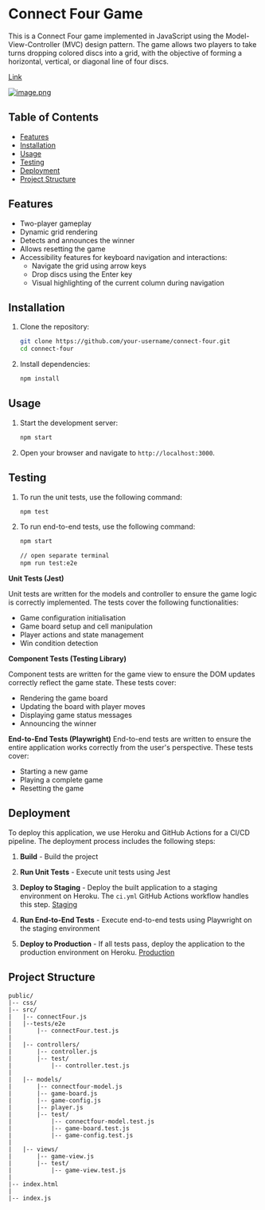 # Connect Four Game

This is a Connect Four game implemented in JavaScript using the Model-View-Controller (MVC) design pattern. The game allows two players to take turns dropping colored discs into a grid, with the objective of forming a horizontal, vertical, or diagonal line of four discs.

[Link](https://my-connectfour-production-861f880b6b83.herokuapp.com/)

[![image.png](https://i.postimg.cc/Mp8z5XYs/image.png)](https://postimg.cc/w70KTqZJ)

## Table of Contents

- [Features](#features)
- [Installation](#installation)
- [Usage](#usage)
- [Testing](#testing)
- [Deployment](#deployment)
- [Project Structure](#project-structure)

## Features

- Two-player gameplay
- Dynamic grid rendering
- Detects and announces the winner
- Allows resetting the game
- Accessibility features for keyboard navigation and interactions:
  - Navigate the grid using arrow keys
  - Drop discs using the Enter key
  - Visual highlighting of the current column during navigation

## Installation

1. Clone the repository:
    ```bash
    git clone https://github.com/your-username/connect-four.git
    cd connect-four
    ```

2. Install dependencies:
    ```bash
    npm install
    ```

## Usage

1. Start the development server:
    ```bash
    npm start
    ```

2. Open your browser and navigate to `http://localhost:3000`.



## Testing


1. To run the unit tests, use the following command:
    ```bash
    npm test
    ```


2. To run end-to-end tests, use the following command:
    ```bash
    npm start

    // open separate terminal 
    npm run test:e2e
    ```

**Unit Tests (Jest)**

Unit tests are written for the models and controller to ensure the game logic is correctly implemented. The tests cover the following functionalities:

- Game configuration initialisation
- Game board setup and cell manipulation
- Player actions and state management
- Win condition detection


**Component Tests (Testing Library)**

Component tests are written for the game view to ensure the DOM updates correctly reflect the game state. These tests cover:

- Rendering the game board
- Updating the board with player moves
- Displaying game status messages
- Announcing the winner

**End-to-End Tests (Playwright)**
End-to-end tests are written to ensure the entire application works correctly from the user's perspective. These tests cover:

- Starting a new game
- Playing a complete game
- Resetting the game

## Deployment

To deploy this application, we use Heroku and GitHub Actions for a CI/CD pipeline. The deployment process includes the following steps:

1. **Build** - Build the project

2. **Run Unit Tests** - Execute unit tests using Jest

3. **Deploy to Staging** - Deploy the built application to a staging environment on Heroku. The `ci.yml` GitHub Actions workflow handles this step.
[Staging](https://my-connectfour-staging-fb1eec8bb235.herokuapp.com/)

4. **Run End-to-End Tests** - Execute end-to-end tests using Playwright on the staging environment

5. **Deploy to Production** - If all tests pass, deploy the application to the production environment on Heroku.
[Production](https://my-connectfour-production-861f880b6b83.herokuapp.com/)


## Project Structure

```plaintext
public/
|-- css/
|-- src/
|   |-- connectFour.js
|   |--tests/e2e
|       |-- connectFour.test.js
|
|   |-- controllers/
|       |-- controller.js
|       |-- test/
|           |-- controller.test.js
|
|   |-- models/
|       |-- connectfour-model.js
|       |-- game-board.js
|       |-- game-config.js
|       |-- player.js
|       |-- test/
|           |-- connectfour-model.test.js
|           |-- game-board.test.js
|           |-- game-config.test.js
|
|   |-- views/
|       |-- game-view.js
|       |-- test/
|           |-- game-view.test.js
|
|-- index.html
|
|-- index.js

